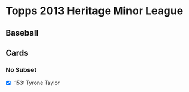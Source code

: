 # Topps 2013 Heritage Minor League
## Baseball

## Cards

### No Subset
- [x] 153: Tyrone Taylor<br>
